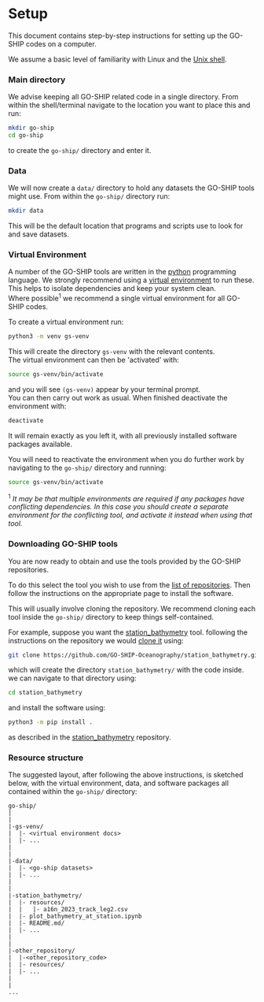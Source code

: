 # Setup

This document contains step-by-step instructions for setting up the GO-SHIP codes
on a computer.

We assume a basic level of familiarity with Linux and the
[Unix shell](https://en.wikipedia.org/wiki/Unix_shell).

### Main directory

We advise keeping all GO-SHIP related code in a single directory.
From within the shell/terminal navigate to the location you want to place this and run:
```bash
mkdir go-ship
cd go-ship
```
to create the `go-ship/` directory and enter it.

### Data

We will now create a `data/` directory to hold any datasets the GO-SHIP tools might use.
From within the `go-ship/` directory run:
```bash
mkdir data
```
This will be the default location that programs and scripts use to look for and save
datasets.

### Virtual Environment

A number of the GO-SHIP tools are written in the [python](https://www.python.org/)
programming language.
We strongly recommend using a
[virtual environment](https://docs.python.org/3/library/venv.html) to run these.
This helps to isolate dependencies and keep your system clean.  
Where possible<sup>1</sup> we recommend a single virtual environment for all GO-SHIP codes.

To create a virtual environment run:
```bash
python3 -m venv gs-venv
```
This will create the directory `gs-venv` with the relevant contents.  
The virtual environment can then be 'activated' with:
```bash
source gs-venv/bin/activate
```
and you will see `(gs-venv)` appear by your terminal prompt.  
You can then carry out work as usual. When finished deactivate the environment with:
```bash
deactivate
```
It will remain exactly as you left it, with all previously installed software packages
available.

You will need to reactivate the environment when you do further work by navigating to
the `go-ship/` directory and running:
```bash
source gs-venv/bin/activate
```

<sup>1</sup> _It may be that multiple environments are required if any packages have 
conflicting dependencies. In this case you should create a separate environment for the
conflicting tool, and activate it instead when using that tool._

### Downloading GO-SHIP tools

You are now ready to obtain and use the tools provided by the GO-SHIP repositories.

To do this select the tool you wish to use from the
[list of repositories](https://github.com/orgs/GO-SHIP-Oceanography/repositories).
Then follow the instructions on the appropriate page to install the software.

This will usually involve cloning the repository.
We recommend cloning each tool inside the `go-ship/` directory to keep things
self-contained.

For example, suppose you want the
[station_bathymetry](https://github.com/GO-SHIP-Oceanography/station_bathymetry) tool.
following the instructions on the repository we would
[clone it](https://docs.github.com/en/repositories/creating-and-managing-repositories/cloning-a-repository)
using:
```bash
git clone https://github.com/GO-SHIP-Oceanography/station_bathymetry.git
```
which will create the directory `station_bathymetry/` with the code inside.  
we can navigate to that directory using:
```bash
cd station_bathymetry
```
and install the software using:
```bash
python3 -m pip install .
```
as described in the
[station_bathymetry](https://github.com/GO-SHIP-Oceanography/station_bathymetry)
repository.


### Resource structure

The suggested layout, after following the above instructions, is sketched below, with
the virtual environment, data, and software packages all contained within the `go-ship/`
directory:
```
go-ship/
|
|
|-gs-venv/
|  |- <virtual environment docs>
|  |- ...
|
|
|-data/
|  |- <go-ship datasets>
|  |- ...
|
|
|-station_bathymetry/
|  |- resources/
|  |   |- a16n_2023_track_leg2.csv
|  |- plot_bathymetry_at_station.ipynb
|  |- README.md/
|  |- ...
|
|
|-other_repository/
|  |-<other_repository_code> 
|  |- resources/
|  |- ...
|
|
...

```
